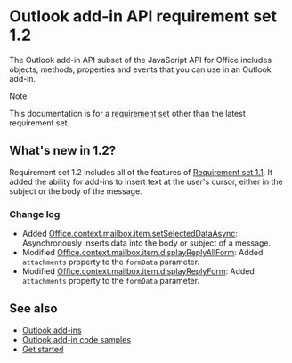 # Outlook add-in API requirement set 1.2

The Outlook add-in API subset of the JavaScript API for Office includes objects, methods, properties and events that you can use in an Outlook add-in.

> [!NOTE]
> This documentation is for a [requirement set](/javascript/office/requirement-sets/outlook-api-requirement-sets) other than the latest requirement set. 

## What's new in 1.2?

Requirement set 1.2 includes all of the features of [Requirement set 1.1](../requirement-set-1.1/outlook-requirement-set-1.1.md). It added the ability for add-ins to insert text at the user's cursor, either in the subject or the body of the message.

### Change log

- Added [Office.context.mailbox.item.setSelectedDataAsync](/Office-item.md#setselecteddataasyncdata-options-callback): Asynchronously inserts data into the body or subject of a message.
- Modified [Office.context.mailbox.item.displayReplyAllForm](/Office-item.md#displayreplyallformformdata): Added `attachments` property to the `formData` parameter.
- Modified [Office.context.mailbox.item.displayReplyForm](/Office-item.md#displayreplyformformdata): Added `attachments` property to the `formData` parameter.

## See also

- [Outlook add-ins](https://docs.microsoft.com/outlook/add-ins/)
- [Outlook add-in code samples](https://developer.microsoft.com/outlook/gallery/?filterBy=Outlook,Samples,Add-ins)
- [Get started](https://docs.microsoft.com/outlook/add-ins/quick-start)